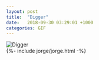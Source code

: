 ```yaml
---
layout: post
title:  "Digger"
date:   2018-09-30 03:29:01 +1000
categories: GIF
---
```


![Digger](/assets/images/gifs/digger.gif "Digger")
<br>
{%- include jorge/jorge.html -%}